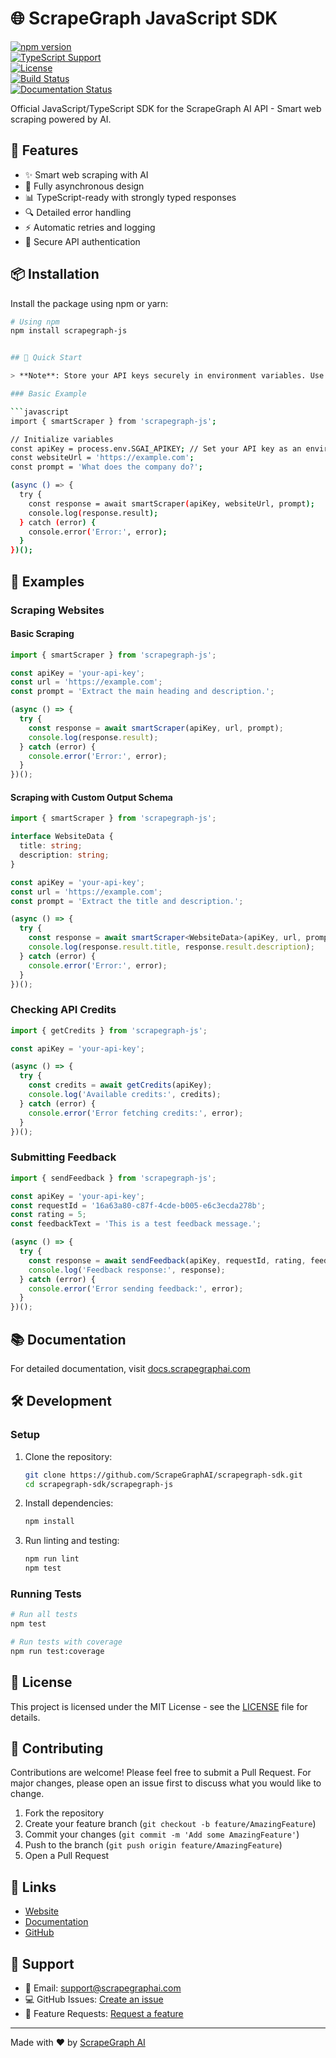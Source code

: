 # 🌐 ScrapeGraph JavaScript SDK

[![npm version](https://badge.fury.io/js/scrapegraph-js.svg)](https://badge.fury.io/js/scrapegraph-js)  
[![TypeScript Support](https://img.shields.io/badge/TypeScript-Ready-blue.svg)](https://www.typescriptlang.org/)  
[![License](https://img.shields.io/badge/License-MIT-blue.svg)](https://opensource.org/licenses/MIT)  
[![Build Status](https://github.com/ScrapeGraphAI/scrapegraph-sdk/actions/workflows/ci.yml/badge.svg)](https://github.com/ScrapeGraphAI/scrapegraph-sdk/actions)  
[![Documentation Status](https://img.shields.io/badge/docs-latest-brightgreen.svg)](https://docs.scrapegraphai.com)

Official JavaScript/TypeScript SDK for the ScrapeGraph AI API - Smart web scraping powered by AI.

## 🚀 Features

- ✨ Smart web scraping with AI  
- 🔄 Fully asynchronous design  
- 📊 TypeScript-ready with strongly typed responses  
- 🔍 Detailed error handling  
- ⚡ Automatic retries and logging  
- 🔐 Secure API authentication  

## 📦 Installation

Install the package using npm or yarn:

```bash
# Using npm
npm install scrapegraph-js


## 🔧 Quick Start

> **Note**: Store your API keys securely in environment variables. Use `.env` files and libraries like `dotenv` to load them into your app.

### Basic Example

```javascript
import { smartScraper } from 'scrapegraph-js';

// Initialize variables
const apiKey = process.env.SGAI_APIKEY; // Set your API key as an environment variable
const websiteUrl = 'https://example.com';
const prompt = 'What does the company do?';

(async () => {
  try {
    const response = await smartScraper(apiKey, websiteUrl, prompt);
    console.log(response.result);
  } catch (error) {
    console.error('Error:', error);
  }
})();
```

## 🎯 Examples

### Scraping Websites

#### Basic Scraping

```javascript
import { smartScraper } from 'scrapegraph-js';

const apiKey = 'your-api-key';
const url = 'https://example.com';
const prompt = 'Extract the main heading and description.';

(async () => {
  try {
    const response = await smartScraper(apiKey, url, prompt);
    console.log(response.result);
  } catch (error) {
    console.error('Error:', error);
  }
})();
```

#### Scraping with Custom Output Schema

```typescript
import { smartScraper } from 'scrapegraph-js';

interface WebsiteData {
  title: string;
  description: string;
}

const apiKey = 'your-api-key';
const url = 'https://example.com';
const prompt = 'Extract the title and description.';

(async () => {
  try {
    const response = await smartScraper<WebsiteData>(apiKey, url, prompt);
    console.log(response.result.title, response.result.description);
  } catch (error) {
    console.error('Error:', error);
  }
})();
```

### Checking API Credits

```javascript
import { getCredits } from 'scrapegraph-js';

const apiKey = 'your-api-key';

(async () => {
  try {
    const credits = await getCredits(apiKey);
    console.log('Available credits:', credits);
  } catch (error) {
    console.error('Error fetching credits:', error);
  }
})();
```

### Submitting Feedback

```javascript
import { sendFeedback } from 'scrapegraph-js';

const apiKey = 'your-api-key';
const requestId = '16a63a80-c87f-4cde-b005-e6c3ecda278b';
const rating = 5;
const feedbackText = 'This is a test feedback message.';

(async () => {
  try {
    const response = await sendFeedback(apiKey, requestId, rating, feedbackText);
    console.log('Feedback response:', response);
  } catch (error) {
    console.error('Error sending feedback:', error);
  }
})();
```

## 📚 Documentation

For detailed documentation, visit [docs.scrapegraphai.com](https://docs.scrapegraphai.com)

## 🛠️ Development

### Setup

1. Clone the repository:
   ```bash
   git clone https://github.com/ScrapeGraphAI/scrapegraph-sdk.git
   cd scrapegraph-sdk/scrapegraph-js
   ```

2. Install dependencies:
   ```bash
   npm install
   ```

3. Run linting and testing:
   ```bash
   npm run lint
   npm test
   ```

### Running Tests

```bash
# Run all tests
npm test

# Run tests with coverage
npm run test:coverage
```

## 📝 License

This project is licensed under the MIT License - see the [LICENSE](LICENSE) file for details.

## 🤝 Contributing

Contributions are welcome! Please feel free to submit a Pull Request. For major changes, please open an issue first to discuss what you would like to change.

1. Fork the repository  
2. Create your feature branch (`git checkout -b feature/AmazingFeature`)  
3. Commit your changes (`git commit -m 'Add some AmazingFeature'`)  
4. Push to the branch (`git push origin feature/AmazingFeature`)  
5. Open a Pull Request  

## 🔗 Links

- [Website](https://scrapegraphai.com)  
- [Documentation](https://scrapegraphai.com/documentation)  
- [GitHub](https://github.com/ScrapeGraphAI/scrapegraph-sdk)  

## 💬 Support

- 📧 Email: support@scrapegraphai.com  
- 💻 GitHub Issues: [Create an issue](https://github.com/ScrapeGraphAI/scrapegraph-sdk/issues)  
- 🌟 Feature Requests: [Request a feature](https://github.com/ScrapeGraphAI/scrapegraph-sdk/issues/new)

---

Made with ❤️ by [ScrapeGraph AI](https://scrapegraphai.com)
